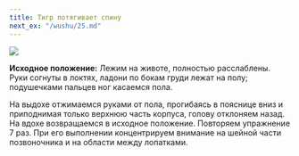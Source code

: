 ```yaml
---
title: Тигр потягивает спину
next_ex: "/wushu/25.md"
---
```




![](../img/24.png)

**Исходное положение:** Лежим на животе, полностью расслаблены. Руки согнуты в
локтях, ладони по бокам груди лежат на полу; подушечками пальцев ног касаемся
пола.

На выдохе отжимаемся руками от пола, прогибаясь в пояснице вниз и приподнимая
только верхнюю часть корпуса, голову отклоняем назад. На вдохе возвращаемся в
исходное положение. Повторяем упражнение 7 раз. При его выполнении концентрируем
внимание на шейной части позвоночника и на области между лопатками.
